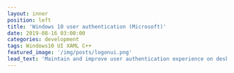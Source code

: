 ```yaml
---
layout: inner
position: left
title: 'Windows 10 user authentication (Microsoft)'
date: 2019-08-16 03:00:00
categories: development
tags: Windows10 UI XAML C++
featured_image: '/img/posts/logonui.png'
lead_text: 'Maintain and improve user authentication experience on desktop lock screen, in App and in browser.'
---
```

